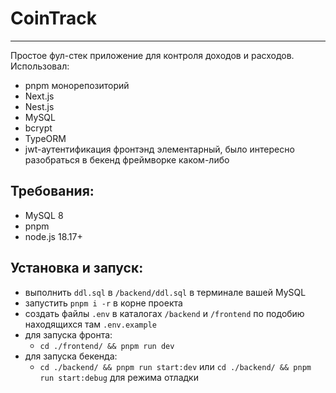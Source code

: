 # CoinTrack
---
Простое фул-стек приложение для контроля доходов и расходов.
Использовал:
- pnpm монорепозиторий
- Next.js
- Nest.js
- MySQL
- bcrypt
- TypeORM
- jwt-аутентификация
фронтэнд элементарный, было интересно разобраться в бекенд фреймворке каком-либо
## Требования:
- MySQL 8
- pnpm
- node.js 18.17+
## Установка и запуск:
- выполнить `ddl.sql` в `/backend/ddl.sql` в терминале вашей MySQL
- запустить `pnpm i -r` в корне проекта
- создать файлы `.env` в каталогах `/backend` и `/frontend` по подобию находящихся там `.env.example`
- для запуска фронта: 
  - `cd ./frontend/ && pnpm run dev`
- для запуска бекенда:
  - `cd ./backend/ && pnpm run start:dev` или `cd ./backend/ && pnpm run start:debug` для режима отладки
